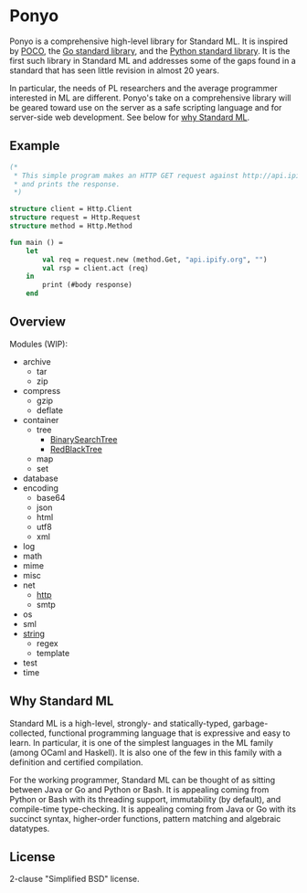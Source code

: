 # Ponyo

Ponyo is a comprehensive high-level library for Standard ML. It is inspired
by [POCO](http://pocoproject.org/), the [Go standard library](https://golang.org/pkg/),
and the [Python standard library](https://docs.python.org/3/library/). It is the first
such library in Standard ML and addresses some of the gaps found in
a standard that has seen little revision in almost 20 years.

In particular, the needs of PL researchers and the average programmer interested in ML
are different. Ponyo's take on a comprehensive library will be geared toward
use on the server as a safe scripting language and for server-side web development.
See below for [why Standard ML](#why-standard-ml).

## Example

```sml
(*
 * This simple program makes an HTTP GET request against http://api.ipify.org/
 * and prints the response.
 *)

structure client = Http.Client
structure request = Http.Request
structure method = Http.Method

fun main () =
    let
        val req = request.new (method.Get, "api.ipify.org", "")
        val rsp = client.act (req)
    in
        print (#body response)
    end
```

## Overview

Modules (WIP):
* archive
  * tar
  * zip
* compress
  * gzip
  * deflate
* container
  * tree
    * [BinarySearchTree](https://github.com/eatonphil/ponyo/blob/master/src/container/tree/binarysearch.sml)
    * [RedBlackTree](https://github.com/eatonphil/ponyo/blob/master/src/container/tree/redblack.sml)
  * map
  * set
* database
* encoding
  * base64
  * json
  * html
  * utf8
  * xml
* log
* math
* mime
* misc
* net
  * [http](https://github.com/eatonphil/ponyo/blob/master/src/net/http/http.sml)
  * smtp
* os
* sml
* [string](https://github.com/eatonphil/ponyo/blob/master/src/string/string.sml)
  * regex
  * template
* test
* time

## Why Standard ML

Standard ML is a high-level, strongly- and statically-typed, garbage-collected,
functional programming language that is expressive and easy to learn. In particular,
it is one of the simplest languages in the ML family (among OCaml and Haskell).
It is also one of the few in this family with a definition and certified compilation.

For the working programmer, Standard ML can be thought of as sitting between Java or
Go and Python or Bash. It is appealing coming from Python or Bash with its threading
support, immutability (by default), and compile-time type-checking. It is appealing
coming from Java or Go with its succinct syntax, higher-order functions, pattern
matching and algebraic datatypes.

## License

2-clause "Simplified BSD" license.